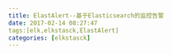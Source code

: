 ```yaml
---
title: ElastAlert--基于Elasticsearch的监控告警
date: 2017-02-14 08:27:47
tags:[elk,elkstasck,ElastAlert]
categories: [elkstasck]
---
```


